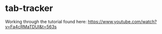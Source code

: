 # tab-tracker
Working through the tutorial found here:
https://www.youtube.com/watch?v=Fa4cRMaTDUI&t=563s

